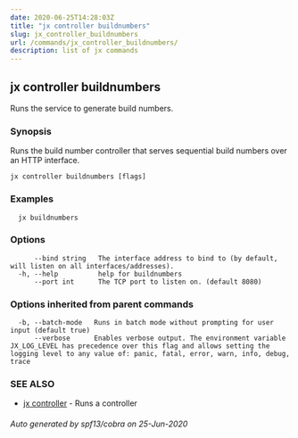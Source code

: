 ```yaml
---
date: 2020-06-25T14:28:03Z
title: "jx controller buildnumbers"
slug: jx_controller_buildnumbers
url: /commands/jx_controller_buildnumbers/
description: list of jx commands
---
```

## jx controller buildnumbers

Runs the service to generate build numbers.

### Synopsis

Runs the build number controller that serves sequential build numbers over an HTTP interface.

```
jx controller buildnumbers [flags]
```

### Examples

```
  jx buildnumbers
```

### Options

```
      --bind string   The interface address to bind to (by default, will listen on all interfaces/addresses).
  -h, --help          help for buildnumbers
      --port int      The TCP port to listen on. (default 8080)
```

### Options inherited from parent commands

```
  -b, --batch-mode   Runs in batch mode without prompting for user input (default true)
      --verbose      Enables verbose output. The environment variable JX_LOG_LEVEL has precedence over this flag and allows setting the logging level to any value of: panic, fatal, error, warn, info, debug, trace
```

### SEE ALSO

* [jx controller](/commands/jx_controller/)	 - Runs a controller

###### Auto generated by spf13/cobra on 25-Jun-2020
